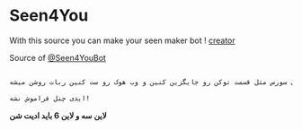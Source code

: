 # Seen4You
With this source you can make your seen maker bot !
 [creator](https://telegram.me/Moharak)
 
 
Source of [@Seen4YouBot](https://t.me/seen4youbot)

```sh

قسمت های مشخص شده توی سورس مثل قسمت توکن رو جایگزین کنین و وب هوک رو ست کنین ربات روشن میشه :)

ایدی چنل فراموش نشه!

```

<b>لاین سه و لاین 6 باید ادیت شن</b>
